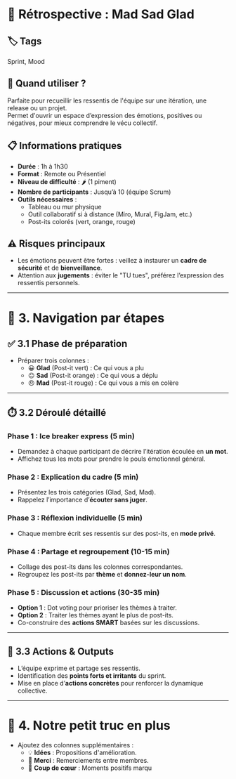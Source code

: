 # 🧠 Rétrospective : Mad Sad Glad

## 🏷️ Tags
Sprint, Mood

## 🎯 Quand utiliser ?
Parfaite pour recueillir les ressentis de l'équipe sur une itération, une release ou un projet.  
Permet d'ouvrir un espace d’expression des émotions, positives ou négatives, pour mieux comprendre le vécu collectif.

## 📋 Informations pratiques
- **Durée** : 1h à 1h30
- **Format** : Remote ou Présentiel
- **Niveau de difficulté** : 🌶️ (1 piment)
- **Nombre de participants** : Jusqu’à 10 (équipe Scrum)
- **Outils nécessaires** :
  - Tableau ou mur physique
  - Outil collaboratif si à distance (Miro, Mural, FigJam, etc.)
  - Post-its colorés (vert, orange, rouge)

## ⚠️ Risques principaux
- Les émotions peuvent être fortes : veillez à instaurer un **cadre de sécurité** et de **bienveillance**.
- Attention aux **jugements** : éviter le "TU tues", préférez l’expression des ressentis personnels.

---

# 🧭 3. Navigation par étapes

## ✅ 3.1 Phase de préparation
- Préparer trois colonnes :
  - 😀 **Glad** (Post-it vert) : Ce qui vous a plu
  - ☹️ **Sad** (Post-it orange) : Ce qui vous a déplu
  - 😠 **Mad** (Post-it rouge) : Ce qui vous a mis en colère

---

## ⏱️ 3.2 Déroulé détaillé

### Phase 1 : Ice breaker express (5 min)
- Demandez à chaque participant de décrire l’itération écoulée en **un mot**.
- Affichez tous les mots pour prendre le pouls émotionnel général.

### Phase 2 : Explication du cadre (5 min)
- Présentez les trois catégories (Glad, Sad, Mad).
- Rappelez l’importance d’**écouter sans juger**.

### Phase 3 : Réflexion individuelle (5 min)
- Chaque membre écrit ses ressentis sur des post-its, en **mode privé**.

### Phase 4 : Partage et regroupement (10-15 min)
- Collage des post-its dans les colonnes correspondantes.
- Regroupez les post-its par **thème** et **donnez-leur un nom**.

### Phase 5 : Discussion et actions (30-35 min)
- **Option 1** : Dot voting pour prioriser les thèmes à traiter.
- **Option 2** : Traiter les thèmes ayant le plus de post-its.
- Co-construire des **actions SMART** basées sur les discussions.

---

## 🎯 3.3 Actions & Outputs
- L’équipe exprime et partage ses ressentis.
- Identification des **points forts et irritants** du sprint.
- Mise en place d’**actions concrètes** pour renforcer la dynamique collective.

---

# 🎁 4. Notre petit truc en plus
- Ajoutez des colonnes supplémentaires :
  - 💡 **Idées** : Propositions d'amélioration.
  - 🙏 **Merci** : Remerciements entre membres.
  - 🎉 **Coup de cœur** : Moments positifs marqu
